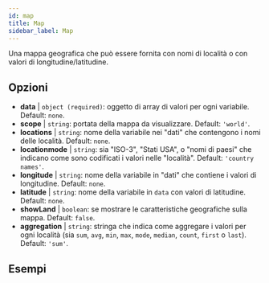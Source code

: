 ```yaml
---
id: map
title: Map
sidebar_label: Map
---
```


Una mappa geografica che può essere fornita con nomi di località o con valori di longitudine/latitudine.

## Opzioni

* __data__ | `object (required)`: oggetto di array di valori per ogni variabile. Default: `none`.
* __scope__ | `string`: portata della mappa da visualizzare. Default: `'world'`.
* __locations__ | `string`: nome della variabile nei "dati" che contengono i nomi delle località. Default: `none`.
* __locationmode__ | `string`: sia "ISO-3", "Stati USA", o "nomi di paesi" che indicano come sono codificati i valori nelle "località". Default: `'country names'`.
* __longitude__ | `string`: nome della variabile in "dati" che contiene i valori di longitudine. Default: `none`.
* __latitude__ | `string`: nome della variabile in `data` con valori di latitudine. Default: `none`.
* __showLand__ | `boolean`: se mostrare le caratteristiche geografiche sulla mappa. Default: `false`.
* __aggregation__ | `string`: stringa che indica come aggregare i valori per ogni località (sia `sum`, `avg`, `min`, `max`, `mode`, `median`, `count`, `first` o `last`). Default: `'sum'`.


## Esempi
